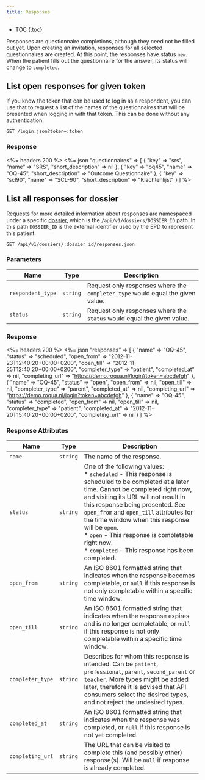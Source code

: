 ```yaml
---
title: Responses
---
```


* TOC
{:toc}

Responses are questionnaire completions, although they need not be filled out yet. Upon creating an invitation, responses for all selected questionnaires are created. At this point, the responses have status `new`. When the patient fills out the questionnaire for the answer, its status will change to `completed`.

## List open responses for given token

If you know the token that can be used to log in as a respondent, you can use that to request a list of the names of the questionnaires that will be presented when logging in with that token. This can be done without any authentication.

    GET /login.json?token=:token

### Response

<%= headers 200 %>
<%= json "questionnaires" => [
  {
    "key"               => "srs",
    "name"              => "SRS",
    "short_description" => nil
  },
  {
    "key"               => "oq45",
    "name"              => "OQ-45",
    "short_description" => "Outcome Questionnaire"
  },
  {
    "key"               => "scl90",
    "name"              => "SCL-90",
    "short_description" => "Klachtenlijst"
  }
]
%>

## List all responses for dossier

Requests for more detailed information about responses are namespaced under a specific [dossier](https://github.com/roqua/developer/blob/master/api/v1/dossiers.md), which is the `/api/v1/dossiers/DOSSIER_ID` path. In this path `DOSSIER_ID` is the external identifier used by the EPD to represent this patient.

    GET /api/v1/dossiers/:dossier_id/responses.json

### Parameters

Name | Type | Description
---- |------|--------------
`respondent_type` | `string` | Request only responses where the `completer_type` would equal the given value.
`status`          | `string` | Request only responses where the `status` would equal the given value.

### Response

<%= headers 200 %>
<%= json "responses" => [
    {
      "name"           => "OQ-45",
      "status"         => "scheduled",
      "open_from"      => "2012-11-23T12:40:20+00:00+0200",
      "open_till"      => "2012-11-25T12:40:20+00:00+0200",
      "completer_type" => "patient",
      "completed_at"   => nil,
      "completing_url" => "https://demo.roqua.nl/login?token=abcdefgh"
    },
    {
      "name"           => "OQ-45",
      "status"         => "open",
      "open_from"      => nil,
      "open_till"      => nil,
      "completer_type" => "parent",
      "completed_at"   => nil,
      "completing_url" => "https://demo.roqua.nl/login?token=abcdefgh"
    },
    {
      "name"           => "OQ-45",
      "status"         => "completed",
      "open_from"      => nil,
      "open_till"      => nil,
      "completer_type" => "patient",
      "completed_at"   => "2012-11-20T15:40:20+00:00+0200",
      "completing_url" => nil
    }
  ]
%>

### Response Attributes

Name             | Type     | Description
-----------------|----------|--------------
`name`           | `string` | The name of the response.
`status`         | `string` | One of the following values:<br/>* `scheduled` - This response is scheduled to be completed at a later time. Cannot be completed right now, and visiting its URL will not result in this response being presented. See `open_from` and `open_till` attributes for the time window when this response will be `open`.<br/>* `open` - This response is completable right now.<br/> * `completed` - This response has been completed.
`open_from`      | `string` | An ISO 8601 formatted string that indicates when the response becomes completable, or `null` if this response is not only completable within a specific time window.
`open_till`      | `string` | An ISO 8601 formatted string that indicates when the response expires and is no longer completable, or `null` if this response is not only completable within a specific time window.
`completer_type` | `string` | Describes for whom this response is intended. Can be `patient`, `professional`, `parent`, `second_parent` or `teacher`. More types might be added later, therefore it is advised that API consumers select the desired types, and not reject the undesired types.
`completed_at`   | `string` | An ISO 8601 formatted string that indicates when the response was completed, or `null` if this response is not yet completed.
`completing_url` | `string` | The URL that can be visited to complete this (and possibly other) response(s). Will be `null` if response is already completed.
